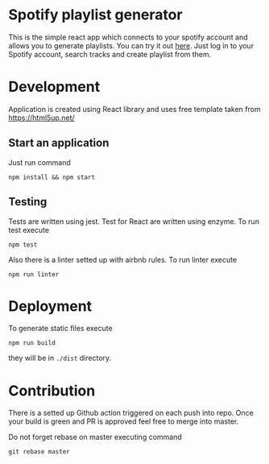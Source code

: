 # Spotify playlist generator

This is the simple react app which connects to your spotify account and allows you to generate playlists.
You can try it out [here](https://medegor44.github.io/spotify-playlist/). Just log in to your Spotify
account, search tracks and create playlist from them.

# Development
Application is created using React library and uses free template taken from https://html5up.net/ 
## Start an application
Just run command 
```
npm install && npm start
```
## Testing
Tests are written using jest. Test for React are written using enzyme.
To run test execute 
```
npm test
```

Also there is a linter setted up with airbnb rules. To run linter execute
```
npm run linter
```

# Deployment
To generate static files execute
```
npm run build
```
they will be in `./dist` directory.

# Contribution
There is a setted up Github action triggered on each push into repo. Once your build is green and PR is approved
feel free to merge into master.

Do not forget rebase on master executing command
```
git rebase master
```
